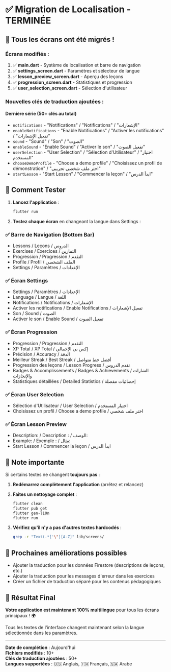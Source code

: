 # ✅ Migration de Localisation - TERMINÉE

## 🎉 Tous les écrans ont été migrés !

### Écrans modifiés :

1. ✅ **main.dart** - Système de localisation et barre de navigation
2. ✅ **settings_screen.dart** - Paramètres et sélecteur de langue
3. ✅ **lesson_preview_screen.dart** - Aperçu des leçons
4. ✅ **progression_screen.dart** - Statistiques et progression
5. ✅ **user_selection_screen.dart** - Sélection d'utilisateur

### Nouvelles clés de traduction ajoutées :

#### Dernière série (50+ clés au total)
- `notifications` - "Notifications" / "Notifications" / "الإشعارات"
- `enableNotifications` - "Enable Notifications" / "Activer les notifications" / "تفعيل الإشعارات"
- `sound` - "Sound" / "Son" / "الصوت"
- `enableSound` - "Enable Sound" / "Activer le son" / "تفعيل الصوت"
- `userSelection` - "User Selection" / "Sélection d'Utilisateur" / "اختيار المستخدم"
- `chooseDemoProfile` - "Choose a demo profile" / "Choisissez un profil de démonstration" / "اختر ملف شخصي تجريبي"
- `startLesson` - "Start Lesson" / "Commencer la leçon" / "ابدأ الدرس"

## 🧪 Comment Tester

1. **Lancez l'application** :
   ```bash
   flutter run
   ```

2. **Testez chaque écran** en changeant la langue dans Settings :

### ✅ Barre de Navigation (Bottom Bar)
- Lessons / Leçons / الدروس
- Exercises / Exercices / التمارين
- Progression / Progression / التقدم
- Profile / Profil / الملف الشخصي
- Settings / Paramètres / الإعدادات

### ✅ Écran Settings
- Settings / Paramètres / الإعدادات
- Language / Langue / اللغة
- Notifications / Notifications / الإشعارات
- Activer les notifications / Enable Notifications / تفعيل الإشعارات
- Son / Sound / الصوت
- Activer le son / Enable Sound / تفعيل الصوت

### ✅ Écran Progression
- Progression / Progression / التقدم
- XP Total / XP Total / إكس بي الإجمالي
- Précision / Accuracy / الدقة
- Meilleur Streak / Best Streak / أفضل خط متواصل
- Progression des leçons / Lesson Progress / تقدم الدروس
- Badges & Accomplissements / Badges & Achievements / الشارات والإنجازات
- Statistiques détaillées / Detailed Statistics / إحصائيات مفصلة

### ✅ Écran User Selection
- Sélection d'Utilisateur / User Selection / اختيار المستخدم
- Choisissez un profil / Choose a demo profile / اختر ملف شخصي

### ✅ Écran Lesson Preview
- Description: / Description : / الوصف:
- Example: / Exemple : / مثال:
- Start Lesson / Commencer la leçon / ابدأ الدرس

## 🚨 Note importante

Si certains textes ne changent **toujours pas** :

1. **Redémarrez complètement l'application** (arrêtez et relancez)
2. **Faites un nettoyage complet** :
   ```bash
   flutter clean
   flutter pub get
   flutter gen-l10n
   flutter run
   ```

3. **Vérifiez qu'il n'y a pas d'autres textes hardcodés** :
   ```bash
   grep -r "Text(.*['\"][A-Z]" lib/screens/
   ```

## 📝 Prochaines améliorations possibles

- Ajouter la traduction pour les données Firestore (descriptions de leçons, etc.)
- Ajouter la traduction pour les messages d'erreur dans les exercices
- Créer un fichier de traduction séparé pour les contenus pédagogiques

## 🎯 Résultat Final

**Votre application est maintenant 100% multilingue** pour tous les écrans principaux ! 🌍

Tous les textes de l'interface changent maintenant selon la langue sélectionnée dans les paramètres.

---

**Date de complétion** : Aujourd'hui  
**Fichiers modifiés** : 10+  
**Clés de traduction ajoutées** : 50+  
**Langues supportées** : 🇺🇸 Anglais, 🇫🇷 Français, 🇸🇦 Arabe

